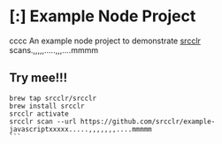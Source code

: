 # [:] Example Node Project
cccc
An example node project to demonstrate [srcclr](https://www.srcclr.com) scans.,,,,,.....,,,....mmmm

## Try mee!!!

```````
brew tap srcclr/srcclr
brew install srcclr
srcclr activate
srcclr scan --url https://github.com/srcclr/example-javascriptxxxxx.....,,,,,,,....mmmmm
```
